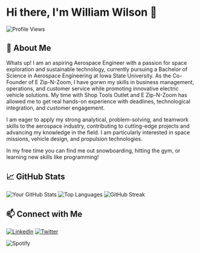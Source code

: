 # Hi there, I'm William Wilson 👋

![Profile Views](https://komarev.com/ghpvc/?username=WillWilson4&color=blue)

## 🚀 About Me
Whats up!
I am an aspiring Aerospace Engineer with a passion for space exploration and sustainable technology, currently pursuing a Bachelor of Science in Aerospace Engineering at Iowa State University. As the Co-Founder of E Zip-N-Zoom, I have gorwn my skills in business management, operations, and customer service while promoting innovative electric vehicle solutions. My time with Shop Tools Outlet and E Zip-N-Zoom has allowed me to get real hands-on experience with deadlines, technological integration, and customer engagement. 

I am eager to apply my strong analytical, problem-solving, and teamwork skills to the aerospace industry, contributing to cutting-edge projects and advancing my knowledge in the field. I am particularly interested in space missions, vehicle design, and propulsion technologies.

In my free time you can find me out snowboarding, hitting the gym, or learning new skills like programming!

## 📈 GitHub Stats

![Your GitHub Stats](https://github-readme-stats.vercel.app/api?username=WillWilson4&show_icons=true&theme=radical)
![Top Languages](https://github-readme-stats.vercel.app/api/top-langs/?username=WillWilson4&layout=compact&theme=radical)
![GitHub Streak](https://github-readme-streak-stats.herokuapp.com/?user=WillWilson4&theme=radical)

## 📫 Connect with Me

[![LinkedIn](https://img.shields.io/badge/LinkedIn-Profile-blue)](https://www.linkedin.com/in/williamwilson05/)
[![Twitter](https://img.shields.io/badge/Twitter-Profile-blue)](https://twitter.com/WillWilson00270694)


![Spotify](https://spotify-github-profile.vercel.app/api/view?uid=wilsowil&cover_image=true&theme=default)
